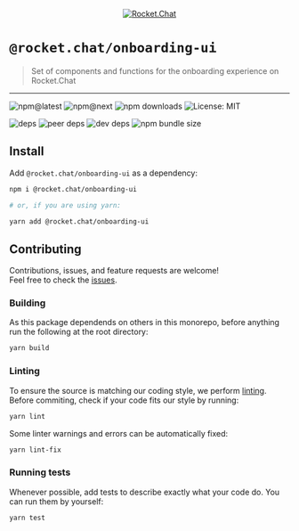 <!--header-->

<p align="center">
  <a href="https://rocket.chat" title="Rocket.Chat">
    <img src="https://github.com/RocketChat/Rocket.Chat.Artwork/raw/master/Logos/2020/png/logo-horizontal-red.png" alt="Rocket.Chat" />
  </a>
</p>

# `@rocket.chat/onboarding-ui`

> Set of components and functions for the onboarding experience on Rocket.Chat

---

![npm@latest](https://img.shields.io/npm/v/@rocket.chat/onboarding-ui/latest?style=flat-square) ![npm@next](https://img.shields.io/npm/v/@rocket.chat/onboarding-ui/next?style=flat-square) ![npm downloads](https://img.shields.io/npm/dw/@rocket.chat/onboarding-ui?style=flat-square) ![License: MIT](https://img.shields.io/npm/l/@rocket.chat/onboarding-ui?style=flat-square)

![deps](https://img.shields.io/david/RocketChat/Rocket.Chat.Fuselage?path=packages%2Fonboarding-ui&style=flat-square) ![peer deps](https://img.shields.io/david/peer/RocketChat/Rocket.Chat.Fuselage?path=packages%2Fonboarding-ui&style=flat-square) ![dev deps](https://img.shields.io/david/dev/RocketChat/Rocket.Chat.Fuselage?path=packages%2Fonboarding-ui&style=flat-square) ![npm bundle size](https://img.shields.io/bundlephobia/min/@rocket.chat/onboarding-ui?style=flat-square)

<!--/header-->

## Install

<!--install-->

Add `@rocket.chat/onboarding-ui` as a dependency:

```sh
npm i @rocket.chat/onboarding-ui

# or, if you are using yarn:

yarn add @rocket.chat/onboarding-ui
```

<!--/install-->

## Contributing

<!--contributing(msg)-->

Contributions, issues, and feature requests are welcome!<br />
Feel free to check the [issues](https://github.com/RocketChat/Rocket.Chat.Fuselage/issues).

<!--/contributing(msg)-->

### Building

As this package dependends on others in this monorepo, before anything run the following at the root directory:

<!--yarn(build)-->

```sh
yarn build
```

<!--/yarn(build)-->

### Linting

To ensure the source is matching our coding style, we perform [linting](<https://en.wikipedia.org/wiki/Lint_(software)>).
Before commiting, check if your code fits our style by running:

<!--yarn(lint)-->

```sh
yarn lint
```

<!--/yarn(lint)-->

Some linter warnings and errors can be automatically fixed:

<!--yarn(lint-fix)-->

```sh
yarn lint-fix
```

<!--/yarn(lint-fix)-->

### Running tests

Whenever possible, add tests to describe exactly what your code do. You can run them by yourself:

<!--yarn(test)-->

```sh
yarn test
```

<!--/yarn(test)-->
